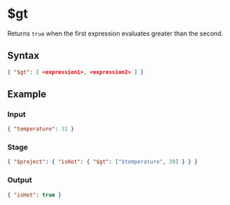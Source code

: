 # $gt

Returns `true` when the first expression evaluates greater than the second.

## Syntax

```json
{ "$gt": [ <expression1>, <expression2> ] }
```

## Example

### Input

```json
{ "temperature": 31 }
```

### Stage

```json
{ "$project": { "isHot": { "$gt": ["$temperature", 30] } } }
```

### Output

```json
{ "isHot": true }
```

